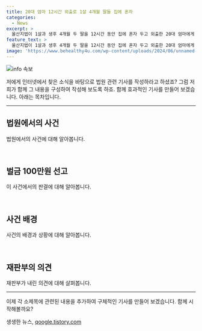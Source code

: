 ```yaml
---
title: 20대 엄마 12시간 외출로 1살 4개월 딸들 집에 혼자
categories:
  - News
excerpt: >
  울산지법이 1살과 생후 4개월 두 딸을 12시간 동안 집에 혼자 두고 외출한 20대 엄마에게 100만원의 벌금을 부과했다. 그녀는 아이들을 남편에게 맡기고 오빠가 싫어져서라는 이유로 아이들을 방치한 적이 있다. 재판부는 죄책은 가볍지 않지만, 지적장애와 반성하는 점을 고려하여 가볍게 양형을 선정했다.
feature_text: >
  울산지법이 1살과 생후 4개월 두 딸을 12시간 동안 집에 혼자 두고 외출한 20대 엄마에게 100만원의 벌금을 부과했다. 그녀는 아이들을 남편에게 맡기고 오빠가 싫어져서라는 이유로 아이들을 방치한 적이 있다. 재판부는 죄책은 가볍지 않지만, 지적장애와 반성하는 점을 고려하여 가볍게 양형을 선정했다.
image: 'https://www.behealthy4u.com/wp-content/uploads/2024/06/unnamed-file.png'
---
```


<p><img src="https://www.behealthy4u.com/wp-content/uploads/2024/06/unnamed-file.png" alt="info 속보" /></p>

<p>저에게 인터넷에서 찾은 소식을 바탕으로 법원 관련 기사를 작성하라고 하셨죠? 그럼 저희가 함께 그 내용을 구성하여 작성해 보도록 하죠. 함께 효과적인 기사를 만들어 보겠습니다. 아래는 목차입니다.</p>

<hr />

<h2 data-ke-size="size26">법원에서의 사건</h2>

<p>법원에서의 사건에 대해 알아봅니다.</p>

<p data-ke-size="size16">&nbsp;</p>

<h2 data-ke-size="size24">벌금 100만원 선고</h2>

<p>이 사건에서의 판결에 대해 알아봅니다.</p>

<p data-ke-size="size16">&nbsp;</p>

<h2 data-ke-size="size24">사건 배경</h2>

<p>사건의 배경과 상황에 대해 알아봅니다.</p>

<p data-ke-size="size16">&nbsp;</p>

<h2 data-ke-size="size24">재판부의 의견</h2>

<p>재판부가 내린 의견에 대해 살펴봅니다.</p>

<hr />

<p>이제 각 소제목에 관련된 내용을 추가하여 구체적인 기사를 만들어 보겠습니다. 함께 시작해볼까요?</p>
생생한 뉴스, <a href="https://qoogle.tistory.com" rel="dofollow">qoogle.tistory.com</a>


